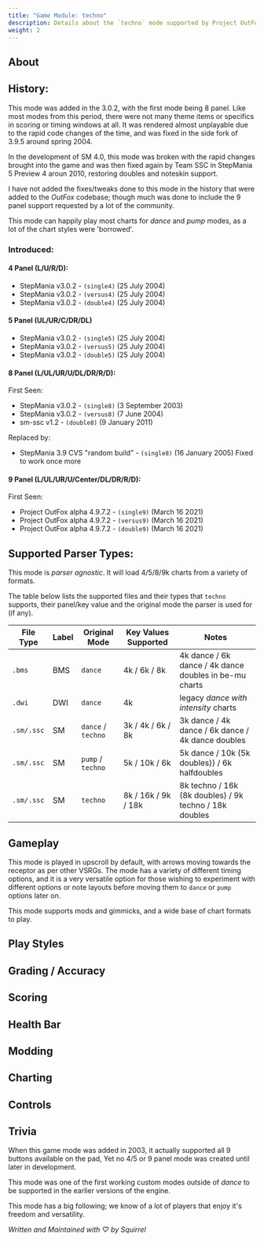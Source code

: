 ```yaml
---
title: "Game Module: techno"
description: Details about the `techno` mode supported by Project OutFox.
weight: 2
---
```



<!--
insert picture of gameplay 
-->

## About

## History:

This mode was added in the 3.0.2, with the first mode being 8 panel. Like most modes from this period, there were not many theme items or specifics in scoring or timing windows at all. It was rendered almost unplayable due to the rapid code changes of the time, and was fixed in the side fork of 3.9.5 around spring 2004.

In the development of SM 4.0, this mode was broken with the rapid changes brought into the game and was then fixed again by Team SSC in StepMania 5 Preview 4 aroun 2010, restoring doubles and noteskin support. 

I have not added the fixes/tweaks done to this mode in the history that were added to the _OutFox_ codebase; though much was done to include the 9 panel support requested by a lot of the community. 

This mode can happily play most charts for _dance_ and _pump_ modes, as a lot of the chart styles were 'borrowed'. 

### Introduced:

#### 4 Panel (L/U/R/D):
 * StepMania v3.0.2 - ``(single4)`` (25 July 2004) 
 * StepMania v3.0.2 - ``(versus4)`` (25 July 2004) 
 * StepMania v3.0.2 - ``(double4)`` (25 July 2004)

#### 5 Panel (UL/UR/C/DR/DL)
 * StepMania v3.0.2 - ``(single5)`` (25 July 2004)
 * StepMania v3.0.2 - ``(versus5)`` (25 July 2004)
 * StepMania v3.0.2 - ``(double5)`` (25 July 2004) 

#### 8 Panel (L/UL/UR/U/DL/DR/R/D):

First Seen:
 * StepMania v3.0.2 - ``(single8)`` (3 September 2003) 
 * StepMania v3.0.2 - ``(versus8)`` (7 June 2004) 
 * sm-ssc v1.2 - ``(double8)`` (9 January 2011)

Replaced by:
 * StepMania 3.9 CVS "random build" - ``(single8)`` (16 January 2005) Fixed to work once more
 
#### 9 Panel (L/UL/UR/U/Center/DL/DR/R/D):

First Seen:
 * Project OutFox alpha 4.9.7.2 - ``(single9)`` (March 16 2021)
 * Project OutFox alpha 4.9.7.2 - ``(versus9)`` (March 16 2021)
 * Project OutFox alpha 4.9.7.2 - ``(double9)`` (March 16 2021)

## Supported Parser Types:

This mode is _parser agnostic_. It will load 4/5/8/9k charts from a variety of formats.

The table below lists the supported files and their types that ``techno`` supports, their panel/key value and the original mode the parser is used for (if any).

File Type|Label|Original Mode|Key Values Supported|Notes 
------------|-------------|-------------|-------------|-------------|
 ``.bms`` | BMS | ``dance`` | 4k / 6k / 8k | 4k dance / 6k dance / 4k dance doubles in be-mu charts
 ``.dwi`` | DWI | ``dance`` | 4k | legacy _dance with intensity_ charts
 ``.sm/.ssc`` | SM | ``dance`` / ``techno`` | 3k / 4k / 6k / 8k  | 3k dance / 4k dance / 6k dance / 4k dance doubles
 ``.sm/.ssc`` | SM | ``pump`` / ``techno`` | 5k / 10k / 6k  | 5k dance / 10k (5k doubles)) / 6k halfdoubles
 ``.sm/.ssc`` | SM | ``techno`` | 8k / 16k / 9k / 18k  | 8k techno / 16k (8k doubles) / 9k techno / 18k doubles 


## Gameplay

This mode is played in upscroll by default, with arrows moving towards the receptor as per other VSRGs. The mode has a variety of different timing options, and it is a very versatile option for those wishing to experiment with different options or note layouts before moving them to ``dance`` or ``pump`` options later on.

This mode supports mods and gimmicks, and a wide base of chart formats to play.

## Play Styles

## Grading / Accuracy

## Scoring

## Health Bar

## Modding

## Charting

## Controls

## Trivia

When this game mode was added in 2003, it actually supported all 9 buttons available on the pad, Yet no 4/5 or 9 panel mode was created until later in development.

This mode was one of the first working custom modes outside of _dance_ to be supported in the earlier versions of the engine.

This mode has a big following; we know of a lot of players that enjoy it's freedom and versatility.

_Written and Maintained with ♡ by Squirrel_

